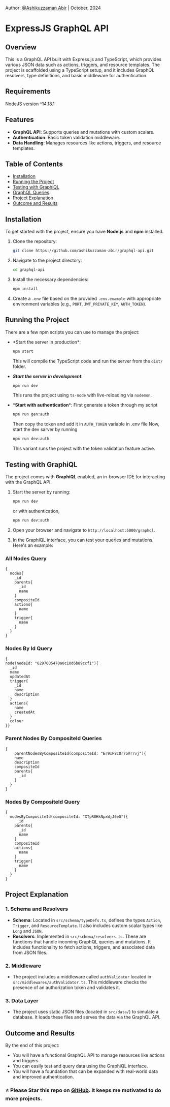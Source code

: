 Author: [@Ashikuzzaman Abir](https://github.com/ashikuzzaman-abir)  |   October, 2024

# ExpressJS GraphQL API

## Overview

This is a GraphQL API built with Express.js and TypeScript, which provides various JSON data such as actions, triggers, and resource templates. The project is scaffolded using a TypeScript setup, and it includes GraphQL resolvers, type definitions, and basic middleware for authentication.

## Requirements

NodeJS version ^14.18.1

## Features

* **GraphQL API**: Supports queries and mutations with custom scalars.
* **Authentication**: Basic token validation middleware.
* **Data Handling**: Manages resources like actions, triggers, and resource templates.

## Table of Contents

* [Installation](#installation)
* [Running the Project](#running-the-project)
* [Testing with GraphiQL](#testing-with-graphiql)
* [GraphQL Queries](#all-nodes-query)
* [Project Explanation](#project-explanation)
* [Outcome and Results](#outcome-and-results)

## Installation

To get started with the project, ensure you have **Node.js** and **npm** installed.

1. Clone the repository:
   
   ```bash
   git clone https://github.com/ashikuzzaman-abir/graphql-api.git
   ```
2. Navigate to the project directory:
   
   ```bash
   cd graphql-api
   ```
3. Install the necessary dependencies:
   
   ```bash
   npm install
   ```
4. Create a `.env` file based on the provided `.env.example` with appropriate environment variables (e.g., `PORT`, `JWT_PRIVATE_KEY`, `AUTH_TOKEN`).

## Running the Project

There are a few npm scripts you can use to manage the project:

* \*Start the server in production*:
  
  ```bash
  npm start
  ```
  
  This will compile the TypeScript code and run the server from the `dist/` folder.
* ***Start the server in development***:
  
  ```bash
  npm run dev
  ```
  
  This runs the project using `ts-node` with live-reloading via `nodemon`.
* \***Start with authentication***:
  First generate a token through my script
  
  ```bash
  npm run gen:auth
  ```
  
  Then copy the token and add it in `AUTH_TOKEN` variable in .env file
  Now, start the dev sarver by running
  
  ```bash
  npm run dev:auth
  ```
  
  This variant runs the project with the token validation feature active.

## Testing with GraphiQL

The project comes with **GraphiQL** enabled, an in-browser IDE for interacting with the GraphQL API.

1. Start the server by running:
   
   ```bash
   npm run dev
   ```
   
   or with authentication,
   
   ```bash
   npm run dev:auth
   ```
2. Open your browser and navigate to `http://localhost:5000/graphql`.
3. In the GraphiQL interface, you can test your queries and mutations. Here's an example:

### All Nodes Query

```
{
  nodes{
    _id
    parents{
      _id
      name
    }
    compositeId
    actions{
      name
    }
    trigger{
      name
    }
  }
}
```

### Nodes By Id Query

```
{
node(nodeId: "6297005470a0c10d6b89ccf1"){
  _id
  name
  updatedAt
  trigger{
    _id
    name
    description
  }
  actions{
    name
    createdAt
  }
  colour
}}
```

### Parent Nodes By CompositeId Queries

```
{
	parentNodesByCompositeId(compositeId: "Er9xF8cOr7oVrrvj"){
    name
    description
    compositeId
    parents{
      _id
    }
  }
}
```

### Nodes By CompositeId Query

```
{
  nodesByCompositeId(compositeId: "XTpR0HkNpxWjJ6eG"){
     _id
    parents{
      _id
      name
    }
    compositeId
    actions{
      name
    }
    trigger{
      name
    }
  }
}
```

## Project Explanation

### 1. **Schema and Resolvers**

* **Schema**: Located in `src/schema/typeDefs.ts`, defines the types `Action`, `Trigger`, and `ResourceTemplate`. It also includes custom scalar types like `Long` and `JSON`.
* **Resolvers**: Implemented in `src/schema/resolvers.ts`. These are functions that handle incoming GraphQL queries and mutations. It includes functionality to fetch actions, triggers, and associated data from JSON files.

### 2. **Middleware**

* The project includes a middleware called `authValidator` located in `src/middlewares/authValidator.ts`. This middleware checks the presence of an authorization token and validates it.

### 3. **Data Layer**

* The project uses static JSON files (located in `src/data/`) to simulate a database. It loads these files and serves the data via the GraphQL API.

## Outcome and Results

By the end of this project:

* You will have a functional GraphQL API to manage resources like actions and triggers.
* You can easily test and query data using the GraphiQL interface.
* You will have a foundation that can be expanded with real-world data and improved authentication.

### ⭐ Please Star this repo on [GitHub](https://github.com/). It keeps me motivated to do more projects.

